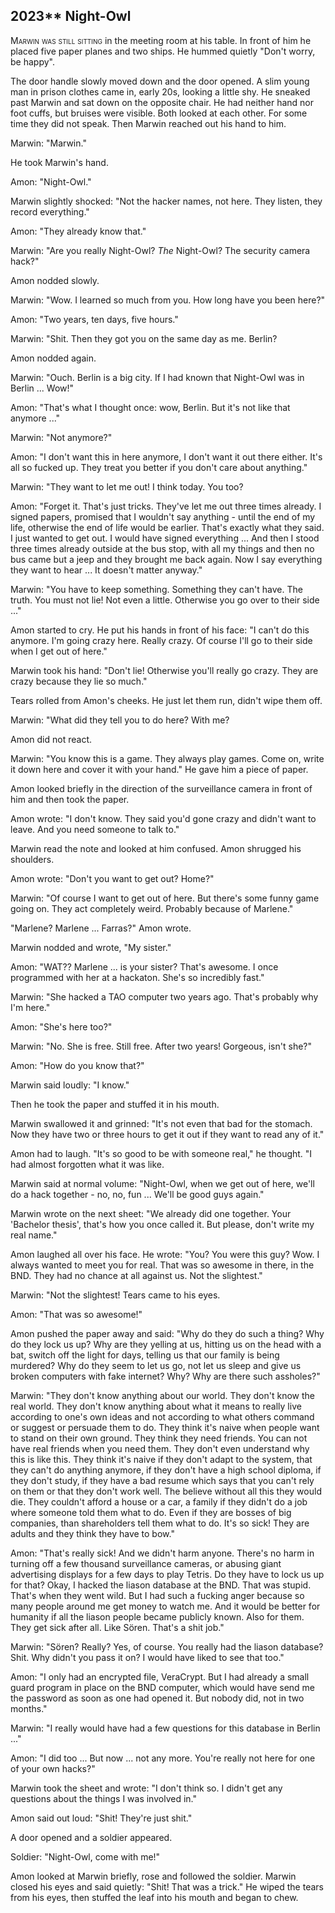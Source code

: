 ## **2023**** Night-Owl

<span style="font-variant:small-caps;">Marwin was still sitting</span> in the meeting room at his table.
In front of him he placed five paper planes and two ships.
He hummed quietly "Don't worry, be happy".

The door handle slowly moved down and the door opened.
A slim young man in prison clothes came in, early 20s, looking a little shy.
He sneaked past Marwin and sat down on the opposite chair.
He had neither hand nor foot cuffs, but bruises were visible.
Both looked at each other.
For some time they did not speak.
Then Marwin reached out his hand to him.

Marwin: "Marwin."

He took Marwin's hand.

Amon: "Night-Owl."

Marwin slightly shocked: "Not the hacker names, not here.
They listen, they record everything."

Amon: "They already know that."

Marwin: "Are you really Night-Owl? <em>The</em> Night-Owl? The security camera hack?"

Amon nodded slowly.

Marwin: "Wow.
I learned so much from you.
How long have you been here?"

Amon: "Two years, ten days, five hours."

Marwin: "Shit.
Then they got you on the same day as me.
Berlin?

Amon nodded again.

Marwin: "Ouch.
Berlin is a big city.
If I had known that Night-Owl was in Berlin ... Wow!"

Amon: "That's what I thought once: wow, Berlin.
But it's not like that anymore ..."

Marwin: "Not anymore?"

Amon: "I don't want this in here anymore, I don't want it out there either.
It's all so fucked up.
They treat you better  if you don't care about anything."

Marwin: "They want to let me out!
I think today.
You too?

Amon: "Forget it.
That's just tricks.
They've let me out three times already.
I signed papers, promised that I wouldn't say anything - until the end of my life, otherwise the end of life would be earlier.
That's exactly what they said.
I just wanted to get out.
I would have signed everything ... And then I stood three times already outside at the bus stop, with all my things and then no bus came but a jeep and they brought me back again.
Now I say everything they want to hear ... It doesn't matter anyway."

Marwin: "You have to keep something.
Something they can't have.
The truth.
You must not lie!
Not even a little.
Otherwise you go over to their side ..."

Amon started to cry.
He put his hands in front of his face: "I can't do this anymore.
I'm going crazy here.
Really crazy.
Of course I'll go to their side when I get out of here."

Marwin took his hand: "Don't lie!
Otherwise you'll really go crazy.
They are crazy because they lie so much."

Tears rolled from Amon's cheeks.
He just let them run, didn't wipe them off.

Marwin: "What did they tell you to do here?
With me?

Amon did not react.

Marwin: "You know this is a game.
They always play games.
Come on, write it down here and cover it with your hand."
He gave him a piece of paper.

Amon looked briefly in the direction of the surveillance camera in front of him and then took the paper.

Amon wrote: "I don't know.
They said you'd gone crazy and didn't want to leave.
And you need someone to talk to."

Marwin read the note and looked at him confused.
Amon shrugged his shoulders.

Amon wrote: "Don't you want to get out?
Home?"

Marwin: "Of course I want to get out of here.
But there's some funny game going on.
They act completely weird.
Probably because of Marlene."

"Marlene?
Marlene ... Farras?" Amon wrote.

Marwin nodded and wrote, "My sister."

Amon: "WAT??
Marlene ... is your sister?
That's awesome.
I once programmed with her at a hackaton.
She's so incredibly fast."

Marwin: "She hacked a TAO computer two years ago.
That's probably why I'm here."

Amon: "She's here too?"

Marwin: "No.
She is free.
Still free.
After two years!
Gorgeous, isn't she?"

Amon: "How do you know that?"

Marwin said loudly: "I know."

Then he took the paper and stuffed it in his mouth.

Marwin swallowed it and grinned: "It's not even that bad for the stomach.
Now they have two or three hours to get it out if they want to read any of it."

Amon had to laugh.
"It's so good to be with someone real," he thought.
"I had almost forgotten what it was like. 

Marwin said at normal volume: "Night-Owl, when we get out of here, we'll do a hack together - no, no, fun ... We'll be good guys again." 

Marwin wrote on the next sheet: "We already did one together.
Your 'Bachelor thesis', that's how you once called it.
But please, don't write my real name."

Amon laughed all over his face.
He wrote: "You?
You were this guy?
Wow.
I always wanted to meet you for real.
That was so awesome in there, in the BND.
They had no chance at all against us.
Not the slightest."

Marwin: "Not the slightest!
Tears came to his eyes.

Amon: "That was so awesome!" 

Amon pushed the paper away and said: "Why do they do such a thing?
Why do they lock us up?
Why are they yelling at us, hitting us on the head with a bat, switch off the light for days, telling us that our family is being murdered?
Why do they seem to let us go, not let us sleep and give us broken computers with fake internet?
Why?
Why are there such assholes?"

Marwin: "They don't know anything about our world.
They don't know the real world.
They don't know anything about what it means to really live according to one's own ideas and not according to what others command or suggest or persuade them to do.
They think it's naive when people want to stand on their own ground.
They think they need friends.
You can not have real friends when you need them.
They don't even understand why this is like this.
They think it's naive if they don't adapt to the system, that they can't do anything anymore, if they don't have a high school diploma, if they don't study, if they have a bad resume which says that you can't rely on them or that they don't work well.
The believe without all this they would die.
They couldn't afford a house or a car, a family if they didn't do a job where someone told them what to do.
Even if they are bosses of big companies, than shareholders tell them what to do.
It's so sick!
They are adults and they think they have to bow."

Amon: "That's really sick!
And we didn't harm anyone.
There's no harm in turning off a few thousand surveillance cameras, or abusing giant advertising displays for a few days to play Tetris.
Do they have to lock us up for that?
Okay, I hacked the liason database at the BND.
That was stupid.
That's when they went wild.
But I had such a fucking anger because so many people around me get money to watch me.
And it would be better for humanity if all the liason people became publicly known.
Also for them.
They get sick after all.
Like Sören.
That's a shit job."

Marwin: "Sören?
Really?
Yes, of course.
You really had the liason database?
Shit.
Why didn't you pass it on?
I would have liked to see that too."

Amon: "I only had an encrypted file, VeraCrypt.
But I had already a small guard program in place on the BND computer, which would have send me the password as soon as one had opened it.
But nobody did, not in two months."

Marwin: "I really would have had a few questions for this database in Berlin ..."

Amon: "I did too ...
But now ... not any more.
You're really not here for one of your own hacks?"

Marwin took the sheet and wrote: "I don't think so.
I didn't get any questions about the things I was involved in."

Amon said out loud: "Shit! They're just shit."

A door opened and a soldier appeared.

Soldier: "Night-Owl, come with me!"

Amon looked at Marwin briefly, rose and followed the soldier.
Marwin closed his eyes and said quietly: "Shit!
That was a trick."
He wiped the tears from his eyes, then stuffed the leaf into his mouth and began to chew.
